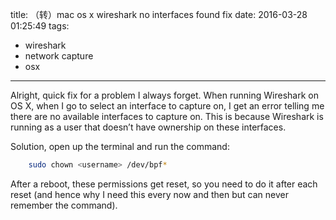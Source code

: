 title: （转）mac os x wireshark no interfaces found fix
date: 2016-03-28 01:25:49
tags: 
 - wireshark
 - network capture
 - osx
---

Alright, quick fix for a problem I always forget. When running Wireshark on OS X, when I go to select an interface to capture on, I get an error telling me there are no available interfaces to capture on. This is because Wireshark is running as a user that doesn’t have ownership on these interfaces.


Solution, open up the terminal and run the command:

``` bash
	sudo chown <username> /dev/bpf*
```

After a reboot, these permissions get reset, so you need to do it after each reset (and hence why I need this every now and then but can never remember the command).